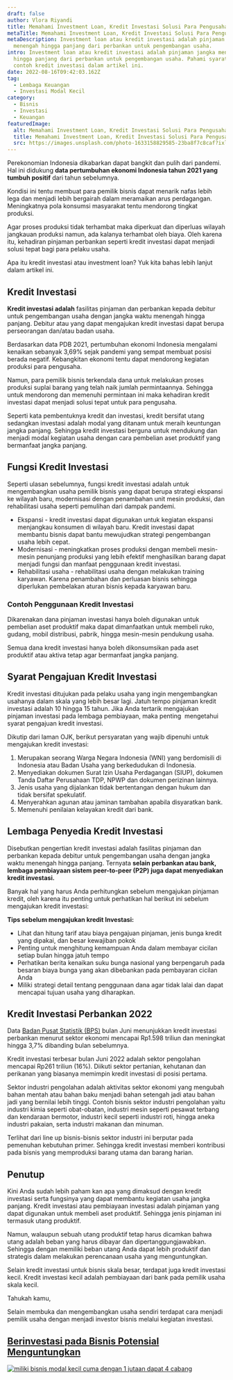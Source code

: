 ```yaml
---
draft: false
author: Vlora Riyandi
title: Memahami Investment Loan, Kredit Investasi Solusi Para Pengusaha
metaTitle: Memahami Investment Loan, Kredit Investasi Solusi Para Pengusaha
metaDescription: Investment loan atau kredit investasi adalah pinjaman jangka
  menengah hingga panjang dari perbankan untuk pengembangan usaha.
intro: Investment loan atau kredit investasi adalah pinjaman jangka menengah
  hingga panjang dari perbankan untuk pengembangan usaha. Pahami syarat dan
  contoh kredit investasi dalam artikel ini.
date: 2022-08-16T09:42:03.162Z
tag:
  - Lembaga Keuangan
  - Investasi Modal Kecil
category:
  - Bisnis
  - Investasi
  - Keuangan
featuredImage:
  alt: Memahami Investment Loan, Kredit Investasi Solusi Para Pengusaha
  title: Memahami Investment Loan, Kredit Investasi Solusi Para Pengusaha
  src: https://images.unsplash.com/photo-1633158829585-23ba8f7c8caf?ixlib=rb-1.2.1&ixid=MnwxMjA3fDB8MHxwaG90by1wYWdlfHx8fGVufDB8fHx8&auto=format&fit=crop&w=870&q=80
---
```

Perekonomian Indonesia dikabarkan dapat bangkit dan pulih dari pandemi. Hal ini didukung **data pertumbuhan ekonomi Indonesia tahun 2021 yang tumbuh positif** dari tahun sebelumnya. 

Kondisi ini tentu membuat para pemilik bisnis dapat menarik nafas lebih lega dan menjadi lebih bergairah dalam meramaikan arus perdagangan. Meningkatnya pola konsumsi masyarakat tentu mendorong tingkat produksi.

Agar proses produksi tidak terhambat maka diperkuat dan diperluas wilayah jangkauan produksi namun, ada kalanya terhambat oleh biaya. Oleh karena itu, kehadiran pinjaman perbankan seperti kredit investasi dapat menjadi solusi tepat bagi para pelaku usaha.

Apa itu kredit investasi atau investment loan? Yuk kita bahas lebih lanjut dalam artikel ini.

## Kredit Investasi

**Kredit investasi adalah** fasilitas pinjaman dan perbankan kepada debitur untuk pengembangan usaha dengan jangka waktu menengah hingga panjang. Debitur atau yang dapat mengajukan kredit investasi dapat berupa perseorangan dan/atau badan usaha. 

Berdasarkan data PDB 2021, pertumbuhan ekonomi Indonesia mengalami kenaikan sebanyak 3,69% sejak pandemi yang sempat membuat posisi berada negatif. Kebangkitan ekonomi tentu dapat mendorong kegiatan produksi para pengusaha. 

Namun, para pemilik bisnis terkendala dana untuk melakukan proses produksi suplai barang yang telah naik jumlah permintaannya. Sehingga untuk mendorong dan memenuhi permintaan ini maka kehadiran kredit investasi dapat menjadi solusi tepat untuk para pengusaha.

Seperti kata pembentuknya kredit dan investasi, kredit bersifat utang sedangkan investasi adalah modal yang ditanam untuk meraih keuntungan jangka panjang. Sehingga kredit investasi berguna untuk mendukung dan menjadi modal kegiatan usaha dengan cara pembelian aset produktif yang bermanfaat jangka panjang.

## Fungsi Kredit Investasi

Seperti ulasan sebelumnya, fungsi kredit investasi adalah untuk mengembangkan usaha pemilik bisnis yang dapat berupa strategi ekspansi ke wilayah baru, modernisasi dengan penambahan unit mesin produksi, dan rehabilitasi usaha seperti pemulihan dari dampak pandemi.

* Ekspansi - kredit investasi dapat digunakan untuk kegiatan ekspansi menjangkau konsumen di wilayah baru. Kredit investasi dapat membantu bisnis dapat bantu mewujudkan strategi pengembangan usaha lebih cepat.
* Modernisasi - meningkatkan proses produksi dengan membeli mesin-mesin penunjang produksi yang lebih efektif menghasilkan barang dapat menjadi fungsi dan manfaat penggunaan kredit investasi.
* Rehabilitasi usaha - rehabilitasi usaha dengan melakukan training karyawan. Karena penambahan dan perluasan bisnis sehingga diperlukan pembelakan aturan bisnis kepada karyawan baru.

### Contoh Penggunaan Kredit Investasi

Dikarenakan dana pinjaman investasi hanya boleh digunakan untuk pembelian aset produktif maka dapat dimanfaatkan untuk membeli ruko, gudang, mobil distribusi, pabrik, hingga mesin-mesin pendukung usaha.

Semua dana kredit investasi hanya boleh dikonsumsikan pada aset produktif atau aktiva tetap agar bermanfaat jangka panjang.

## Syarat Pengajuan Kredit Investasi

Kredit investasi ditujukan pada pelaku usaha yang ingin mengembangkan usahanya dalam skala yang lebih besar lagi. Jatuh tempo pinjaman kredit investasi adalah 10 hingga 15 tahun. Jika Anda tertarik mengajukan pinjaman investasi pada lembaga pembiayaan, maka penting  mengetahui syarat pengajuan kredit investasi.

Dikutip dari laman OJK, berikut persyaratan yang wajib dipenuhi untuk mengajukan kredit investasi:

1. Merupakan seorang Warga Negara Indonesia (WNI) yang berdomisili di Indonesia atau Badan Usaha yang berkedudukan di Indonesia.
2. Menyediakan dokumen Surat Izin Usaha Perdagangan (SIUP), dokumen Tanda Daftar Perusahaan TDP, NPWP dan dokumen perizinan lainnya.
3. Jenis usaha yang dijalankan tidak bertentangan dengan hukum dan tidak bersifat spekulatif.
4. Menyerahkan agunan atau jaminan tambahan apabila disyaratkan bank.
5. Memenuhi penilaian kelayakan kredit dari bank.

## Lembaga Penyedia Kredit Investasi

Disebutkan pengertian kredit investasi adalah fasilitas pinjaman dan perbankan kepada debitur untuk pengembangan usaha dengan jangka waktu menengah hingga panjang. Ternyata **selain perbankan atau bank, lembaga pembiayaan sistem peer-to-peer (P2P) juga dapat menyediakan kredit investasi.**

Banyak hal yang harus Anda perhitungkan sebelum mengajukan pinjaman kredit, oleh karena itu penting untuk perhatikan hal berikut ini sebelum mengajukan kredit investasi:

**Tips sebelum mengajukan kredit Investasi:**

* Lihat dan hitung tarif atau biaya pengajuan pinjaman, jenis bunga kredit yang dipakai, dan besar kewajiban pokok
* Penting untuk menghitung kemampuan Anda dalam membayar cicilan setiap bulan hingga jatuh tempo
* Perhatikan berita kenaikan suku bunga nasional yang berpengaruh pada besaran biaya bunga yang akan dibebankan pada pembayaran cicilan Anda
* Miliki strategi detail tentang penggunaan dana agar tidak lalai dan dapat mencapai tujuan usaha yang diharapkan.

## Kredit Investasi Perbankan 2022

Data [Badan Pusat Statistik (BPS)](https://www.bps.go.id/indicator/13/633/1/posisi-kredit-investasi-perbankan-menurut-sektor-ekonomi-format-baru-.html) bulan Juni menunjukkan kredit investasi perbankan menurut sektor ekonomi mencapai Rp1.598 triliun dan meningkat hingga 3,7% dibanding bulan sebelumnya.

Kredit investasi terbesar bulan Juni 2022 adalah sektor pengolahan mencapai Rp261 triliun (16%). Diikuti sektor pertanian, kehutanan dan perikanan yang biasanya memimpin kredit investasi di posisi pertama.

Sektor industri pengolahan adalah aktivitas sektor ekonomi yang mengubah bahan mentah atau bahan baku menjadi bahan setengah jadi atau bahan jadi yang bernilai lebih tinggi. Contoh bisnis sektor industri pengolahan yaitu industri kimia seperti obat-obatan, industri mesin seperti pesawat terbang dan kendaraan bermotor, industri kecil seperti industri roti, hingga aneka industri pakaian, serta industri makanan dan minuman.

Terlihat dari line up bisnis-bisnis sektor industri ini berputar pada pemenuhan kebutuhan primer. Sehingga kredit investasi memberi kontribusi pada bisnis yang memproduksi barang utama dan barang harian.

## Penutup

Kini Anda sudah lebih paham kan apa yang dimaksud dengan kredit investasi serta fungsinya yang dapat membantu kegiatan usaha jangka panjang. Kredit investasi atau pembiayaan investasi adalah pinjaman yang dapat digunakan untuk membeli aset produktif. Sehingga jenis pinjaman ini termasuk utang produktif.

Namun, walaupun sebuah utang produktif tetap harus dicamkan bahwa utang adalah beban yang harus dibayar dan dipertanggungjawabkan. Sehingga dengan memiliki beban utang Anda dapat lebih produktif dan strategis dalam melakukan perencanaan usaha yang menguntungkan.

Selain kredit investasi untuk bisnis skala besar, terdapat juga kredit investasi kecil. Kredit investasi kecil adalah pembiayaan dari bank pada pemilik usaha skala kecil. 

Tahukah kamu,

Selain membuka dan mengembangkan usaha sendiri terdapat cara menjadi pemilik usaha dengan menjadi investor bisnis melalui kegiatan investasi. 

## [Berinvestasi pada Bisnis Potensial Menguntungkan](https://landx.id/project/?utm_source=Blog&utm_medium=organic+keyword&utm_campaign=blog&utm_id=Blog)

<!--StartFragment-->

[![miliki bisnis modal kecil cuma dengan 1 jutaan dapat 4 cabang ](https://accountgram-production.sfo2.cdn.digitaloceanspaces.com/landx_ghost/2021/11/jadi-owner-bisnis-hanya-1-jutaan-dengan-cuan-yang-sangat-menjanjikan.png)](https://landx.id/project/?utm_source=Blog&utm_medium=organic+keyword&utm_campaign=blog&utm_id=Blog)

<!--EndFragment-->